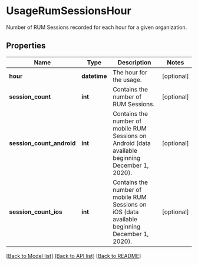 # UsageRumSessionsHour

Number of RUM Sessions recorded for each hour for a given organization.

## Properties
Name | Type | Description | Notes
------------ | ------------- | ------------- | -------------
**hour** | **datetime** | The hour for the usage. | [optional] 
**session_count** | **int** | Contains the number of RUM Sessions. | [optional] 
**session_count_android** | **int** | Contains the number of mobile RUM Sessions on Android (data available beginning December 1, 2020). | [optional] 
**session_count_ios** | **int** | Contains the number of mobile RUM Sessions on iOS (data available beginning December 1, 2020). | [optional] 

[[Back to Model list]](README.md#documentation-for-models) [[Back to API list]](README.md#documentation-for-api-endpoints) [[Back to README]](README.md)


